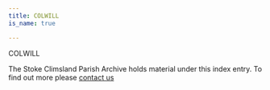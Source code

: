 ```yaml
---
title: COLWILL
is_name: true

---
```


COLWILL


The Stoke Climsland Parish Archive holds material under this index entry. To find out more please [contact us](/contact/)
